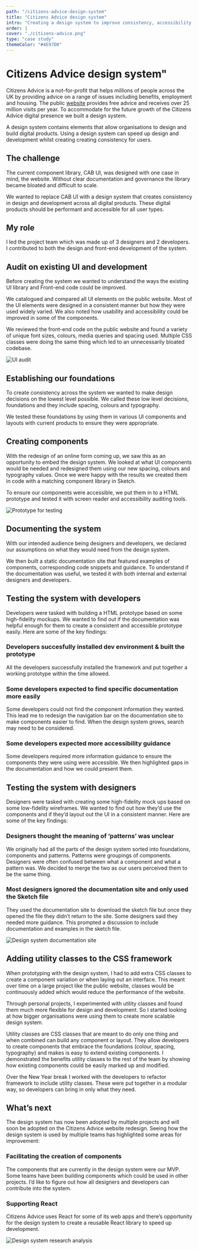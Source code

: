 ```yaml
---
path: "/citizens-advice-design-system"
title: "Citizens Advice design system"
intro: "Creating a design system to improve consistency, accessibility and performance for users."
order: 1
cover: "./citizens-advice.png"
type: "case study"
themeColor: "#4E97D0"
---
```


# Citizens Advice design system"

Citizens Advice is a not-for-profit that helps millions of people across the UK by providing advice on a range of issues including benefits, employment and housing. The public [website](https://www.citizensadvice.org.uk/) provides free advice and receives over 25 million visits per year. To accommodate for the future growth of the Citizens Advice digital presence we built a design system.

A design system contains elements that allow organisations to design and build digital products. Using a design system can speed up design and development whilst creating creating consistency for users.

## The challenge

The current component library, CAB UI, was designed with one case in mind, the website. Without clear documentation and governance the library became bloated and difficult to scale.

We wanted to replace CAB UI with a design system that creates consistency in design and development across all digital products. These digital products should be performant and accessible for all user types.

## My role

I led the project team which was made up of 3 designers and 2 developers. I contributed to both the design and front-end development of the system.

## Audit on existing UI and development

Before creating the system we wanted to understand the ways the existing UI library and Front-end code could be improved.

We catalogued and compared all UI elements on the public website. Most of the UI elements were designed in a consistent manner but how they were used widely varied. We also noted how usability and accessibility could be improved in some of the components.

We reviewed the front-end code on the public website and found a variety of unique font sizes, colours, media queries and spacing used. Multiple CSS classes were doing the same thing which led to an unnecessarily bloated codebase.

![UI audit](CAB_UI_design_system_audit_2.png)

## Establishing our foundations

To create consistency across the system we wanted to make design decisions on the lowest level possible. We called these low level decisions, foundations and they include spacing, colours and typography.

We tested these foundations by using them in various UI components and layouts with current products to ensure they were appropriate.

## Creating components

With the redesign of an online form coming up, we saw this as an opportunity to embed the design system. We looked at what UI components would be needed and redesigned them using our new spacing, colours and typography values. Once we were happy with the results we created them in code with a matching component library in Sketch.

To ensure our components were accessible, we put them in to a HTML prototype and tested it with screen reader and accessibility auditing tools.

![Prototype for testing](faulty_goods.png)

## Documenting the system

With our intended audience being designers and developers, we declared our assumptions on what they would need from the design system.

We then built a static documentation site that featured examples of components, corresponding code snippets and guidance. To understand if the documentation was useful, we tested it with both internal and external designers and developers.

## Testing the system with developers

Developers were tasked with building a HTML prototype based on some high-fidelity mockups. We wanted to find out if the documentation was helpful enough for them to create a consistent and accessible prototype easily. Here are some of the key findings:

### Developers succesfully installed dev environment & built the prototype

All the developers successfully installed the framework and put together a working prototype within the time allowed.

### Some developers expected to find specific documentation more easily

Some developers could not find the component information they wanted. This lead me to redesign the navigation bar on the documentation site to make components easier to find. When the design system grows, search may need to be considered.

### Some developers expected more accessibility guidance

Some developers required more information guidance to ensure the components they were using were accessible. We then highlighted gaps in the documentation and how we could present them.

## Testing the system with designers

Designers were tasked with creating some high-fidelity mock ups based on some low-fidelity wireframes. We wanted to find out how they’d use the components and if they’d layout out the UI in a consistent manner. Here are some of the key findings:

### Designers thought the meaning of ‘patterns’ was unclear

We originally had all the parts of the design system sorted into foundations, components and patterns. Patterns were groupings of components. Designers were often confused between what a component and what a pattern was. We decided to merge the two as our users perceived them to be the same thing.

### Most designers ignored the documentation site and only used the Sketch file

They used the documentation site to download the sketch file but once they opened the file they didn’t return to the site. Some designers said they needed more guidance. This prompted a discussion to include documentation and examples in the sketch file.

![Design system documentation site](citizen_advice_mockup.png)

## Adding utility classes to the CSS framework

When prototyping with the design system, I had to add extra CSS classes to create a component variation or when laying out an interface. This meant over time on a large project like the public website, classes would be continuously added which would reduce the performance of the website.

Through personal projects, I experimented with utility classes and found them much more flexible for design and development. So I started looking at how bigger organisations were using them to create more scalable design system.

Utility classes are CSS classes that are meant to do only one thing and when combined can build any component or layout. They allow developers to create components that embrace the foundations (colour, spacing, typography) and makes is easy to extend existing components. I demonstrated the benefits utility classes to the rest of the team by showing how existing components could be easily marked up and modified.

Over the New Year break I worked with the developers to refactor framework to include utility classes. These were put together in a modular way, so developers can bring in only what they need.

## What’s next

The design system has now been adopted by multiple projects and will soon be adopted on the Citizens Advice website redesign. Seeing how the design system is used by multiple teams has highlighted some areas for improvement:

### Facilitating the creation of components

The components that are currently in the design system were our MVP. Some teams have been building components which could be used in other projects. I’d like to figure out how all designers and developers can contribute into the system.

### Supporting React

Citizens Advice uses React for some of its web apps and there’s opportunity for the design system to create a reusable React library to speed up development.

![Design system research analysis](ds-post-its.jpg)
